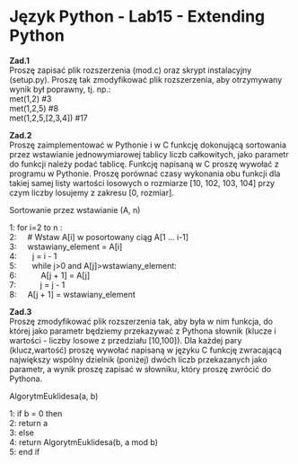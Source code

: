 # Język Python - Lab15 - Extending Python
**Zad.1** <br />
Proszę zapisać plik rozszerzenia (mod.c) oraz skrypt instalacyjny (setup.py). Proszę tak zmodyfikować plik rozszerzenia, aby otrzymywany wynik był poprawny, tj. np.: <br />
met(1,2)                 #3 <br />
met(1,2,5)               #8 <br />
met(1,2,5,[2,3,4])       #17<br /> 

**Zad.2** <br />
Proszę zaimplementować w Pythonie i w C funkcję dokonującą sortowania przez wstawianie jednowymiarowej tablicy liczb całkowitych, jako parametr do funkcji należy podać tablicę. Funkcję napisaną w C proszę wywołać z programu w Pythonie. Proszę porównać czasy wykonania obu funkcji dla takiej samej listy wartości losowych o rozmiarze  [10, 102, 103, 104] przy czym liczby losujemy z zakresu [0, rozmiar].

Sortowanie przez wstawianie (A, n) <br />

1:  for i=2 to n : <br />
2:  &nbsp;&nbsp;&nbsp;&nbsp;# Wstaw A[i] w posortowany ciąg A[1 ... i-1] <br />
3:  &nbsp;&nbsp;&nbsp;&nbsp;wstawiany_element = A[i] <br />
4:  &nbsp;&nbsp;&nbsp;&nbsp;&nbsp;&nbsp;j = i - 1 <br />
5:  &nbsp;&nbsp;&nbsp;&nbsp;&nbsp;&nbsp;while j>0 and A[j]>wstawiany_element: <br />
6:  &nbsp;&nbsp;&nbsp;&nbsp;&nbsp;&nbsp;&nbsp;&nbsp;&nbsp;&nbsp;A[j + 1] = A[j] <br />
7:  &nbsp;&nbsp;&nbsp;&nbsp;&nbsp;&nbsp;&nbsp;&nbsp;&nbsp;&nbsp;j = j - 1 <br />
8:  &nbsp;&nbsp;&nbsp;&nbsp;A[j + 1] = wstawiany_element <br />

**Zad.3** <br />
Proszę zmodyfikować plik rozszerzenia tak, aby była w nim funkcja, do której jako parametr będziemy przekazywać z Pythona słownik (klucze i wartości - liczby losowe z przedziału [10,100]). Dla każdej pary (klucz,wartość) proszę wywołać napisaną w języku C funkcję zwracającą największy wspólny dzielnik (poniżej) dwóch liczb przekazanych jako parametr, a wynik proszę zapisać w słowniku, który proszę zwrócić do Pythona.

AlgorytmEuklidesa(a, b) <br />

1: if b = 0 then <br />
2: return a <br />
3: else <br />
4: return AlgorytmEuklidesa(b, a mod b) <br />
5: end if <br />